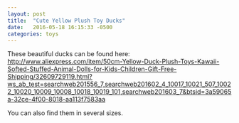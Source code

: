 ```yaml
---
layout: post
title:  "Cute Yellow Plush Toy Ducks"
date:   2016-05-18 16:15:33 -0500
categories: toys
---
```


These beautiful ducks can be found here: http://www.aliexpress.com/item/50cm-Yellow-Duck-Plush-Toys-Kawaii-Softed-Stuffed-Animal-Dolls-for-Kids-Children-Gift-Free-Shipping/32609729119.html?ws_ab_test=searchweb201556_7,searchweb201602_4_10017_10021_507_10022_10020_10009_10008_10018_10019_101,searchweb201603_7&btsid=3a59065a-32ce-4f00-8018-aa113f7583aa

You can also find them in several sizes.
